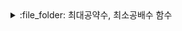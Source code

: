 <details>
<summary> :file_folder: 최대공약수, 최소공배수 함수 </summary>
<div markdown="1">

## 최대공약수 math.gcd

```python
import math

a = math.gcd()
b = math.gcd(0, 2, 4)
c = math.gcd(10, 5, 100)

print(a) # 0
print(b) # 2
print(c) # 5
```

## 최소공배수 math.lcm()

```python
import math

a = math.lcm()
b = math.clm(0, 2, 4)
c = math.lcm(10, 5, 100)

print(a) # 1
print(b) # 0
print(c) # 100

```

</div>
</detail>

<details>
<summary> :file_folder: 스택(Stack), 큐(Queue) </summary>
<div markdown="1">

## 스택(Stack)

- 나중에 넣은 데이터가 먼저 반환되도록 설계한 메모리 구조
- 후입선출 Last in First Out(LIFO)
- 데이터의 입력은 Push, 데이터의 출력 Pop

#### :pushpin: 데이터의 입력: push -> append()

#### :pushpin: 데이터의 출력: pop -> pop()

### 스택이 지원하는 연산 목록

- push: 스택에 값을 넣는 연산
- pop: 스택에서 자료를 빼는 연산 (pop 으로 뽑아낸 데이터는 원래 리스트 내에서 없어짐)
- top: 스택의 가장 위에 있는 자료를 반환하는 연산
- empty: 스택이 비어있는지의 여부를 반환하는 연산

```py
a = [1,2,3,4,5]
a.append(6) ## a에 데이터 추가
a ## a 확인 [1,2,3,4,5,6]

a.pop() # a에 데이터 출력 6
a # a 확인 [1,2,3,4,5]

```

## 큐(Queue)

- 큐는 줄이라는 의미로, 줄을 먼저 선 데이터가 먼저 반환
- 선입선출 First in First Out(FIFO)
- 스택과 반대되는 개념
  <img src ="https://img1.daumcdn.net/thumb/R1280x0/?scode=mtistory2&fname=https%3A%2F%2Fk.kakaocdn.net%2Fdn%2Fbpb1qc%2Fbtq2ES6nkVJ%2F9gzh1I8XHfYwfkcz64PlDk%2Fimg.png" width="100%">
- Enqueue: 큐에서 데이터를 입력하는 기능
- Dequeue: 큐에서 데이터를 꺼내는 기능
- 큐 역시 리스트 이용

#### :pushpin: push -> append()

#### :pushpin: get -> pop(0)

### 큐가 지원하는 연산 목록

- push: 큐에 값을 넣는 연산
- pop: 큐에서 자료를 빼는 연산
- front: 큐의 가장 앞에 있는 자료를 반환하는 연산
- back: 큐의 가장 뒤에 있는 자료를 반환하는 연산
- empty: 큐가 비어있는지의 여부를 반환하는 연산

```py
from collections import deque

queue = deque()

queue.append(5)
queue.append(2)
queue.append(3)
queue.append(7) #deque([5,2,3,7])
queue.popleft() #queue에 맨 첫번째 값인 5를 삭제(pop)한다. deque([2,3,7])
queue.append(1)
queue.append(4)	#deque([2,3,7,1,4])
queue.popleft() #맨 첫번째 값인 2를 삭제(pop)한다. deque([3,7,1,4])

print(queue) #deque([3,7,1,4])
print(list(queue)) #[3,7,1,4]

```

</div>
</detail>
